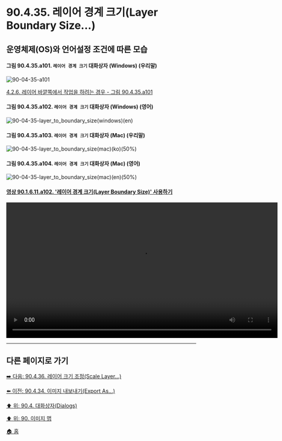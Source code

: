 # 90.4.35. 레이어 경계 크기(Layer Boundary Size...)
## 운영체제(OS)와 언어설정 조건에 따른 모습

<a id="90-04-35-a101"></a>

#### 그림 90.4.35.a101. `레이어 경계 크기` 대화상자 (Windows) (우리말)
![90-04-35-a101](https://github.com/wonder13662/gimp/assets/15767104/e85a3f18-db98-44a4-9a2e-b1be86828c4d)

[4.2.6. 레이어 바깥쪽에서 작업을 하려는 경우 - 그림 90.4.35.a101](./04-02-06-you-are-trying-to-act-outside-the-layer.md#90-04-35-a101)

<a id="90-04-35-a102"></a>

#### 그림 90.4.35.a102. `레이어 경계 크기` 대화상자 (Windows) (영어)
![90-04-35-layer_to_boundary_size(windows)(en)](https://github.com/wonder13662/gimp/assets/15767104/55af67dc-7c9d-4085-8f11-07182675627c)

#### 그림 90.4.35.a103. `레이어 경계 크기` 대화상자 (Mac) (우리말)
![90-04-35-layer_to_boundary_size(mac)(ko)(50%)](https://github.com/wonder13662/gimp/assets/15767104/34d489b1-862c-4d33-9f89-91d8591cc87a)

#### 그림 90.4.35.a104. `레이어 경계 크기` 대화상자 (Mac) (영어)
![90-04-35-layer_to_boundary_size(mac)(en)(50%)](https://github.com/wonder13662/gimp/assets/15767104/e6296abd-ccb8-4ae1-a90c-b4db8ef0272f)

<a id="90-01-06-11-a102"></a>

#### [영상 90.1.6.11.a102. '레이어 경계 크기(Layer Boundary Size)' 사용하기](./90-01-06-11-layer_boundary_size.md#90-01-06-11-a102)
<video controls="controls" width="720" environment="MacOS:Sonoma 14.2.1 GIMP 2.10.36" src="https://github.com/wonder13662/gimp/assets/15767104/c9c8062e-5035-49db-8ddf-5272b6a17b9a"></video>

***

## 다른 페이지로 가기
[➡️ 다음: 90.4.36. 레이어 크기 조정(Scale Layer...)](./90-04-36-scale_layer.md)

[⬅️ 이전: 90.4.34. 이미지 내보내기(Export As...)](./90-04-34-export_as.md)

[⬆️ 위: 90.4. 대화상자(Dialogs)](./90-04-00-dialogs.md)

[⬆️ 위: 90. 이미지 맵](./90-00-image-map.md)

[🏠 홈](./00-home.md)
